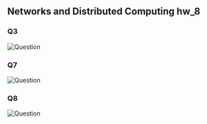 ## Networks and Distributed Computing hw_8

### Q3

   ![Question](https://s1.ax1x.com/2020/05/10/Y3nFJS.jpg)

### Q7

   ![Question](https://s1.ax1x.com/2020/05/10/Y3neLn.jpg)

### Q8

   ![Question](https://s1.ax1x.com/2020/05/10/Y3nKoV.jpg)

